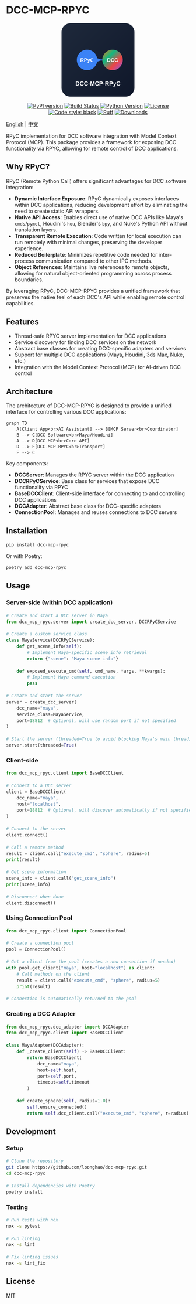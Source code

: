 # DCC-MCP-RPYC

<div align="center">
    <img src="https://raw.githubusercontent.com/loonghao/dcc-mcp-rpyc/main/logo.svg" alt="DCC-MCP-RPYC Logo" width="200"/>

[![PyPI version](https://badge.fury.io/py/dcc-mcp-rpyc.svg)](https://badge.fury.io/py/dcc-mcp-rpyc)
[![Build Status](https://github.com/loonghao/dcc-mcp-rpyc/workflows/Build%20and%20Release/badge.svg)](https://github.com/loonghao/dcc-mcp-rpyc/actions)
[![Python Version](https://img.shields.io/pypi/pyversions/dcc-mcp-rpyc.svg)](https://pypi.org/project/dcc-mcp-rpyc/)
[![License](https://img.shields.io/github/license/loonghao/dcc-mcp-rpyc.svg)](https://github.com/loonghao/dcc-mcp-rpyc/blob/main/LICENSE)
[![Code style: black](https://img.shields.io/badge/code%20style-black-000000.svg)](https://github.com/psf/black)
[![Ruff](https://img.shields.io/badge/ruff-enabled-brightgreen)](https://github.com/astral-sh/ruff)
[![Downloads](https://static.pepy.tech/badge/dcc-mcp-rpyc)](https://pepy.tech/project/dcc-mcp-rpyc)
</div>

[English](README.md) | [中文](README_zh.md)

RPyC implementation for DCC software integration with Model Context Protocol (MCP). This package provides a framework for exposing DCC functionality via RPYC, allowing for remote control of DCC applications.

## Why RPyC?

RPyC (Remote Python Call) offers significant advantages for DCC software integration:

- **Dynamic Interface Exposure**: RPyC dynamically exposes interfaces within DCC applications, reducing development effort by eliminating the need to create static API wrappers.
- **Native API Access**: Enables direct use of native DCC APIs like Maya's `cmds`/`pymel`, Houdini's `hou`, Blender's `bpy`, and Nuke's Python API without translation layers.
- **Transparent Remote Execution**: Code written for local execution can run remotely with minimal changes, preserving the developer experience.
- **Reduced Boilerplate**: Minimizes repetitive code needed for inter-process communication compared to other IPC methods.
- **Object References**: Maintains live references to remote objects, allowing for natural object-oriented programming across process boundaries.

By leveraging RPyC, DCC-MCP-RPYC provides a unified framework that preserves the native feel of each DCC's API while enabling remote control capabilities.

## Features

- Thread-safe RPYC server implementation for DCC applications
- Service discovery for finding DCC services on the network
- Abstract base classes for creating DCC-specific adapters and services
- Support for multiple DCC applications (Maya, Houdini, 3ds Max, Nuke, etc.)
- Integration with the Model Context Protocol (MCP) for AI-driven DCC control

## Architecture

The architecture of DCC-MCP-RPYC is designed to provide a unified interface for controlling various DCC applications:

```mermaid
graph TD
    A[Client App<br>AI Assistant] --> B[MCP Server<br>Coordinator]
    B --> C[DCC Software<br>Maya/Houdini]
    A --> D[DCC-MCP<br>Core API]
    D --> E[DCC-MCP-RPYC<br>Transport]
    E --> C
```

Key components:

- **DCCServer**: Manages the RPYC server within the DCC application
- **DCCRPyCService**: Base class for services that expose DCC functionality via RPYC
- **BaseDCCClient**: Client-side interface for connecting to and controlling DCC applications
- **DCCAdapter**: Abstract base class for DCC-specific adapters
- **ConnectionPool**: Manages and reuses connections to DCC servers

## Installation

```bash
pip install dcc-mcp-rpyc
```

Or with Poetry:

```bash
poetry add dcc-mcp-rpyc
```

## Usage

### Server-side (within DCC application)

```python
# Create and start a DCC server in Maya
from dcc_mcp_rpyc.server import create_dcc_server, DCCRPyCService

# Create a custom service class
class MayaService(DCCRPyCService):
    def get_scene_info(self):
        # Implement Maya-specific scene info retrieval
        return {"scene": "Maya scene info"}

    def exposed_execute_cmd(self, cmd_name, *args, **kwargs):
        # Implement Maya command execution
        pass

# Create and start the server
server = create_dcc_server(
    dcc_name="maya",
    service_class=MayaService,
    port=18812  # Optional, will use random port if not specified
)

# Start the server (threaded=True to avoid blocking Maya's main thread)
server.start(threaded=True)
```

### Client-side

```python
from dcc_mcp_rpyc.client import BaseDCCClient

# Connect to a DCC server
client = BaseDCCClient(
    dcc_name="maya",
    host="localhost",
    port=18812  # Optional, will discover automatically if not specified
)

# Connect to the server
client.connect()

# Call a remote method
result = client.call("execute_cmd", "sphere", radius=5)
print(result)

# Get scene information
scene_info = client.call("get_scene_info")
print(scene_info)

# Disconnect when done
client.disconnect()
```

### Using Connection Pool

```python
from dcc_mcp_rpyc.client import ConnectionPool

# Create a connection pool
pool = ConnectionPool()

# Get a client from the pool (creates a new connection if needed)
with pool.get_client("maya", host="localhost") as client:
    # Call methods on the client
    result = client.call("execute_cmd", "sphere", radius=5)
    print(result)

# Connection is automatically returned to the pool
```

### Creating a DCC Adapter

```python
from dcc_mcp_rpyc.dcc_adapter import DCCAdapter
from dcc_mcp_rpyc.client import BaseDCCClient

class MayaAdapter(DCCAdapter):
    def _create_client(self) -> BaseDCCClient:
        return BaseDCCClient(
            dcc_name="maya",
            host=self.host,
            port=self.port,
            timeout=self.timeout
        )

    def create_sphere(self, radius=1.0):
        self.ensure_connected()
        return self.dcc_client.call("execute_cmd", "sphere", r=radius)
```

## Development

### Setup

```bash
# Clone the repository
git clone https://github.com/loonghao/dcc-mcp-rpyc.git
cd dcc-mcp-rpyc

# Install dependencies with Poetry
poetry install
```

### Testing

```bash
# Run tests with nox
nox -s pytest

# Run linting
nox -s lint

# Fix linting issues
nox -s lint_fix
```

## License

MIT

